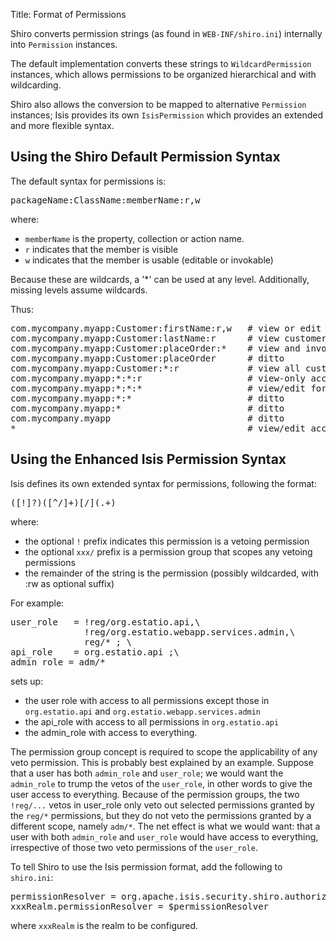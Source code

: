 Title: Format of Permissions

[//]: # (content copied to _user-guide_configuration_configuring-shiro)


Shiro converts permission strings (as found in `WEB-INF/shiro.ini`) internally into `Permission` instances.

The default implementation converts these strings to `WildcardPermission` instances, which allows permissions to be organized hierarchical and with wildcarding.  

Shiro also allows the conversion to be mapped to alternative `Permission` instances; Isis provides its own `IsisPermission` which provides an extended and more flexible syntax.

## Using the Shiro Default Permission Syntax

The default syntax for permissions is:

<pre>
packageName:ClassName:memberName:r,w
</pre>

where:

* `memberName` is the property, collection or action name.
* `r` indicates that the member is visible
* `w` indicates that the member is usable (editable or invokable)

Because these are wildcards, a '*' can be used at any level.  Additionally, missing levels assume wildcards.

Thus:

<pre>
com.mycompany.myapp:Customer:firstName:r,w   # view or edit customer's firstName
com.mycompany.myapp:Customer:lastName:r      # view customer's lastName only
com.mycompany.myapp:Customer:placeOrder:*    # view and invoke placeOrder action
com.mycompany.myapp:Customer:placeOrder      # ditto
com.mycompany.myapp:Customer:*:r             # view all customer class members
com.mycompany.myapp:*:*:r                    # view-only access for all classes in myapp package
com.mycompany.myapp:*:*:*                    # view/edit for all classes in myapp package
com.mycompany.myapp:*:*                      # ditto
com.mycompany.myapp:*                        # ditto
com.mycompany.myapp                          # ditto
*                                            # view/edit access to everything
</pre>

## Using the Enhanced Isis Permission Syntax

Isis defines its own extended syntax for permissions, following the format:

<pre>
([!]?)([^/]+)[/](.+)
</pre>

where:

* the optional `!` prefix indicates this permission is a vetoing permission
* the optional `xxx/` prefix is a permission group that scopes any vetoing permissions
* the remainder of the string is the permission (possibly wildcarded, with :rw as optional suffix)

For example:

<pre>
user_role   = !reg/org.estatio.api,\
              !reg/org.estatio.webapp.services.admin,\
              reg/* ; \
api_role    = org.estatio.api ;\
admin_role = adm/*
</pre>

sets up:
* the user role with access to all permissions except those in `org.estatio.api` and `org.estatio.webapp.services.admin`
* the api_role with access to all permissions in `org.estatio.api`
* the admin_role with access to everything.

The permission group concept is required to scope the applicability of any veto permission.  This is probably best explained by an example.  Suppose that a user has both `admin_role` and `user_role`; we would want the `admin_role` to trump the vetos of the `user_role`, in other words to give the user access to everything.  Because of the permission groups, the two `!reg/...` vetos in user_role only veto out selected permissions granted by the `reg/*` permissions, but they do not veto the permissions granted by a different scope, namely `adm/*`.  The net effect is what we would want: that a user with both `admin_role` and `user_role` would have access to everything, irrespective of those two veto permissions of the `user_role`.

To tell Shiro to use the Isis permission format, add the following to `shiro.ini`:

<pre>
permissionResolver = org.apache.isis.security.shiro.authorization.IsisPermissionResolver
xxxRealm.permissionResolver = $permissionResolver
</pre>

where `xxxRealm` is the realm to be configured.